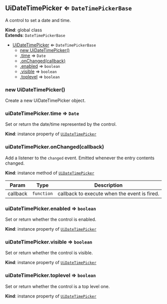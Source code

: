 <a name="UiDateTimePicker"></a>

## UiDateTimePicker ⇐ <code>DateTimePickerBase</code>
A control to set a date and time.

**Kind**: global class  
**Extends**: <code>DateTimePickerBase</code>  

* [UiDateTimePicker](#UiDateTimePicker) ⇐ <code>DateTimePickerBase</code>
    * [new UiDateTimePicker()](#new_UiDateTimePicker_new)
    * [.time](#) ⇒ <code>Date</code>
    * [.onChanged(callback)](#)
    * [.enabled](#) ⇒ <code>boolean</code>
    * [.visible](#) ⇒ <code>boolean</code>
    * [.toplevel](#) ⇒ <code>boolean</code>

<a name="new_UiDateTimePicker_new"></a>

### new UiDateTimePicker()
Create a new UiDateTimePicker object.

<a name=""></a>

### uiDateTimePicker.time ⇒ <code>Date</code>
Set or return the date/time represented by the control.

**Kind**: instance property of [<code>UiDateTimePicker</code>](#UiDateTimePicker)  
<a name=""></a>

### uiDateTimePicker.onChanged(callback)
Add a listener to the `changed` event. Emitted whenever the entry contents
changed.

**Kind**: instance method of [<code>UiDateTimePicker</code>](#UiDateTimePicker)  

| Param | Type | Description |
| --- | --- | --- |
| callback | <code>function</code> | callback to execute when the event is fired. |

<a name=""></a>

### uiDateTimePicker.enabled ⇒ <code>boolean</code>
Set or return whether the control is enabled.

**Kind**: instance property of [<code>UiDateTimePicker</code>](#UiDateTimePicker)  
<a name=""></a>

### uiDateTimePicker.visible ⇒ <code>boolean</code>
Set or return whether the control is visible.

**Kind**: instance property of [<code>UiDateTimePicker</code>](#UiDateTimePicker)  
<a name=""></a>

### uiDateTimePicker.toplevel ⇒ <code>boolean</code>
Set or return whether the control is a top level one.

**Kind**: instance property of [<code>UiDateTimePicker</code>](#UiDateTimePicker)  
